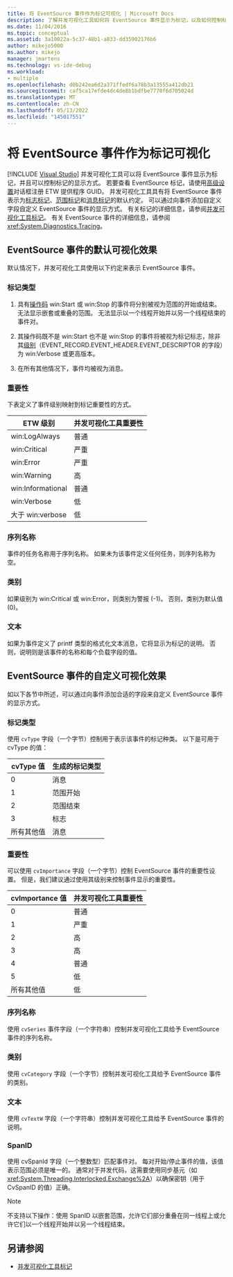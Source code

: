 ```yaml
---
title: 将 EventSource 事件作为标记可视化 | Microsoft Docs
description: 了解并发可视化工具如何将 EventSource 事件显示为标记，以及如何控制标记的显示方式。
ms.date: 11/04/2016
ms.topic: conceptual
ms.assetid: 3a10022a-5c37-48b1-a833-dd35902176b6
author: mikejo5000
ms.author: mikejo
manager: jmartens
ms.technology: vs-ide-debug
ms.workload:
- multiple
ms.openlocfilehash: d0b242ea6d2a371ffedf6a78b3a13555a412db21
ms.sourcegitcommit: caf5ca17efde4dc4de8b1bdfbe7770f6d705024d
ms.translationtype: MT
ms.contentlocale: zh-CN
ms.lasthandoff: 05/13/2022
ms.locfileid: "145017551"
---
```

# <a name="visualize-eventsource-events-as-markers"></a>将 EventSource 事件作为标记可视化

 [!INCLUDE [Visual Studio](~/includes/applies-to-version/vs-windows-only.md)]
并发可视化工具可以将 EventSource 事件显示为标记，并且可以控制标记的显示方式。 若要查看 EventSource 标记，请使用[高级设置](../profiling/advanced-settings-dialog-box-concurrency-visualizer.md)对话框注册 ETW 提供程序 GUID。 并发可视化工具具有将 EventSource 事件表示为[标志标记](../profiling/concurrency-visualizer-markers.md#flag-markers)、[范围标记](../profiling/concurrency-visualizer-markers.md#span-markers)和[消息标记](../profiling/concurrency-visualizer-markers.md#message-markers)的默认约定。 可以通过向事件添加自定义字段自定义 EventSource 事件的显示方式。 有关标记的详细信息，请参阅[并发可视化工具标记](../profiling/concurrency-visualizer-markers.md)。 有关 EventSource 事件的详细信息，请参阅 <xref:System.Diagnostics.Tracing>。

## <a name="default-visualization-of-eventsource-events"></a>EventSource 事件的默认可视化效果

 默认情况下，并发可视化工具使用以下约定来表示 EventSource 事件。

### <a name="marker-type"></a>标记类型

1. 具有[操作码](/windows/desktop/WES/eventmanifestschema-opcodetype-complextype) win:Start 或 win:Stop 的事件将分别被视为范围的开始或结束。  无法显示嵌套或重叠的范围。 无法显示以一个线程开始并以另一个线程结束的事件对。

2. 其操作码既不是 win:Start 也不是 win:Stop 的事件将被视为标记标志，除非其[级别](/windows/desktop/WES/defining-severity-levels)（EVENT_RECORD.EVENT_HEADER.EVENT_DESCRIPTOR 的字段）为 win:Verbose 或更高版本。

3. 在所有其他情况下，事件均被视为消息。

### <a name="importance"></a>重要性
 下表定义了事件级别映射到标记重要性的方式。

|ETW 级别|并发可视化工具重要性|
|---------------|---------------------------------------|
|win:LogAlways|普通|
|win:Critical|严重|
|win:Error|严重|
|win:Warning|高|
|win:Informational|普通|
|win:Verbose|低|
|大于 win:verbose|低|

### <a name="series-name"></a>序列名称
 事件的任务名称用于序列名称。 如果未为该事件定义任何任务，则序列名称为空。

### <a name="category"></a>类别
 如果级别为 win:Critical 或 win:Error，则类别为警报 (-1)。 否则，类别为默认值 (0)。

### <a name="text"></a>文本
 如果为事件定义了 printf 类型的格式化文本消息，它将显示为标记的说明。 否则，说明则是该事件的名称和每个负载字段的值。

## <a name="customize-visualization-of-eventsource-events"></a>EventSource 事件的自定义可视化效果
 如以下各节中所述，可以通过向事件添加合适的字段来自定义 EventSource 事件的显示方式。

### <a name="marker-type"></a>标记类型
 使用 `cvType` 字段（一个字节）控制用于表示该事件的标记种类。 以下是可用于 cvType 的值：

|cvType 值|生成的标记类型|
|------------------|---------------------------|
|0|消息|
|1|范围开始|
|2|范围结束|
|3|标志|
|所有其他值|消息|

### <a name="importance"></a>重要性
 可以使用 `cvImportance` 字段（一个字节）控制 EventSource 事件的重要性设置。 但是，我们建议通过使用其级别来控制事件显示的重要性。

|cvImportance 值|并发可视化工具重要性|
|------------------------|---------------------------------------|
|0|普通|
|1|严重|
|2|高|
|3|高|
|4|普通|
|5|低|
|所有其他值|低|

### <a name="series-name"></a>序列名称
 使用 `cvSeries` 事件字段（一个字符串）控制并发可视化工具给予 EventSource 事件的序列名称。

### <a name="category"></a>类别
 使用 `cvCategory` 字段（一个字节）控制并发可视化工具给予 EventSource 事件的类别。

### <a name="text"></a>文本
 使用 `cvTextW` 字段（一个字符串）控制并发可视化工具给予 EventSource 事件的说明。

### <a name="spanid"></a>SpanID
 使用 cvSpanId 字段（一个整数型）匹配事件对。 每对开始/停止事件的值，该值表示范围必须是唯一的。 通常对于并发代码，这需要使用同步基元（如 <xref:System.Threading.Interlocked.Exchange%2A>）以确保密钥（用于 CvSpanID 的值）正确。

> [!NOTE]
> 不支持以下操作：使用 SpanID 以嵌套范围，允许它们部分重叠在同一线程上或允许它们以一个线程开始并以另一个线程结束。

## <a name="see-also"></a>另请参阅
- [并发可视化工具标记](../profiling/concurrency-visualizer-markers.md)